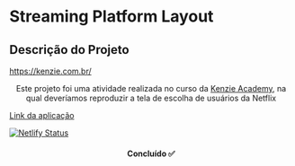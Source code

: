 # Streaming Platform Layout

## Descrição do Projeto

https://kenzie.com.br/

<p align="center">
Este projeto foi uma atividade realizada no curso da <a href="https://streaming-platform-layout.netlify.app/">Kenzie Academy</a>, na qual deveríamos reproduzir a tela de escolha de usuários da Netflix
</p>

<a href="https://streaming-platform-layout.netlify.app/">Link da aplicação</a>

[![Netlify Status](https://api.netlify.com/api/v1/badges/4a399f8b-fde2-4e5b-96bf-8ace35872f21/deploy-status)](https://app.netlify.com/sites/streaming-platform-layout/deploys)

<h4 align="center"> 
	Concluído ✅ 
  </h4>
